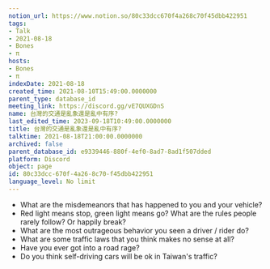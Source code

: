 ```yaml
---
notion_url: https://www.notion.so/80c33dcc670f4a268c70f45dbb422951
tags:
- Talk
- 2021-08-18
- Bones
- π
hosts:
- Bones
- π
indexDate: 2021-08-18
created_time: 2021-08-10T15:49:00.0000000
parent_type: database_id
meeting_link: https://discord.gg/vE7QUXGDnS
name: 台灣的交通是亂象還是亂中有序?
last_edited_time: 2023-09-18T10:49:00.0000000
title: 台灣的交通是亂象還是亂中有序?
talktime: 2021-08-18T21:00:00.0000000
archived: false
parent_database_id: e9339446-880f-4ef0-8ad7-8ad1f507dded
platform: Discord
object: page
id: 80c33dcc-670f-4a26-8c70-f45dbb422951
language_level: No limit
---
```


   - What are the misdemeanors that has happened to you and your vehicle?
   - Red light means stop, green light means go?
What are the rules people rarely follow? Or happily break?
   - What are the most outrageous behavior you seen a driver / rider do?
   - What are some traffic laws that you think makes no sense at all?
   - Have you ever got into a road rage?
   - Do you think self-driving cars will be ok in Taiwan's traffic?











